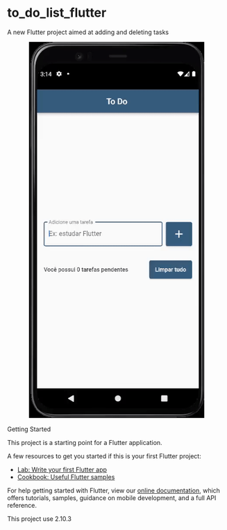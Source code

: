 # to_do_list_flutter

A new Flutter project  aimed at adding and deleting tasks

<p align="center">
    <img src="/assets/to_do_gif.gif">
 </p

## Getting Started

This project is a starting point for a Flutter application.

A few resources to get you started if this is your first Flutter project:

- [Lab: Write your first Flutter app](https://flutter.dev/docs/get-started/codelab)
- [Cookbook: Useful Flutter samples](https://flutter.dev/docs/cookbook)

For help getting started with Flutter, view our
[online documentation](https://flutter.dev/docs), which offers tutorials,
samples, guidance on mobile development, and a full API reference.

This project use 2.10.3